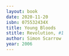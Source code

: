 ```yaml
---
layout: book
date: 2020-11-20
isbn: 075532434X
title: Young Bloods 
stitle: Revolution, #1
author: Simon Scarrow
year: 2006
---
```

